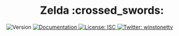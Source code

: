 <h1 align="center">Zelda :crossed_swords:</h1>
<p>
  <img alt="Version" src="https://img.shields.io/badge/version-1.0.0-blue.svg?cacheSeconds=2592000" />
  <a href="https://github.com/SonMaxime/ZeldaXP/wiki" target="_blank">
    <img alt="Documentation" src="https://img.shields.io/badge/documentation-yes-brightgreen.svg" />
  </a>
  <a href="https://github.com/SonMaxime/ZeldaXP/master/LICENSE" target="_blank">
    <img alt="License: ISC" src="https://img.shields.io/badge/License-ISC-yellow.svg" />
  </a>
  <a href="https://twitter.com/SonMaxime667Bin" target="_blank">
    <img alt="Twitter: winstonettv" src="https://img.shields.io/twitter/follow/SonMaxime667Binks.svg?style=social" />
  </a>
</p>
